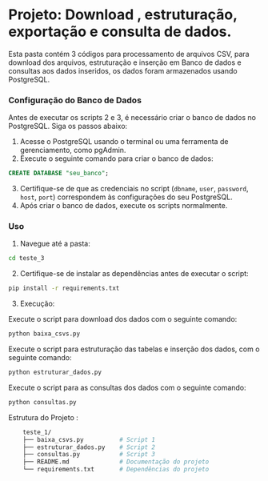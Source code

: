 # Projeto: Download , estruturação, exportação e consulta de dados.

Esta pasta contém 3 códigos para processamento de arquivos CSV, para download dos arquivos, estruturação e inserção em Banco de dados e consultas aos dados inseridos, os dados foram armazenados usando PostgreSQL.

### Configuração do Banco de Dados

Antes de executar os scripts 2 e 3, é necessário criar o banco de dados no PostgreSQL. Siga os passos abaixo:

1. Acesse o PostgreSQL usando o terminal ou uma ferramenta de gerenciamento, como pgAdmin.
2. Execute o seguinte comando para criar o banco de dados:

```sql
CREATE DATABASE "seu_banco";
```

3. Certifique-se de que as credenciais no script (`dbname`, `user`, `password`, `host`, `port`) correspondem às configurações do seu PostgreSQL.
4. Após criar o banco de dados, execute os scripts normalmente.

### Uso

1. Navegue até a pasta:

```bash
cd teste_3
```

2. Certifique-se de instalar as dependências antes de executar o script:

```bash
pip install -r requirements.txt
```

3. Execução:

Execute o script para download dos dados com o seguinte comando:

```bash
python baixa_csvs.py
```

Execute o script para estruturação das tabelas e inserção dos dados, com o seguinte comando:

```bash
python estruturar_dados.py
```

Execute o script para as consultas dos dados com o seguinte comando:

```bash
python consultas.py
```

Estrutura do Projeto :

```bash
    teste_1/
    ├── baixa_csvs.py          # Script 1
    ├── estruturar_dados.py    # Script 2
    ├── consultas.py           # Script 3
    ├── README.md              # Documentação do projeto
    └── requirements.txt       # Dependências do projeto
```